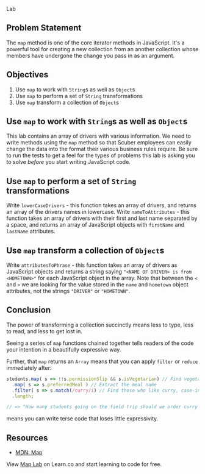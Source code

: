  Lab

## Problem Statement

The `map` method is one of the core iterator methods in JavaScript. It's a
powerful tool for creating a new collection from an another collection whose
members have undergone the change you pass in as an argument.

## Objectives

1.  Use `map` to work with `String`s as well as `Object`s
2.  Use `map` to perform a set of `String` transformations
3.  Use `map` transform a collection of `Object`s

## Use `map` to work with `String`s as well as `Object`s

This lab contains an array of drivers with various information. We need to
write methods using the `map` method so that Scuber employees can easily change
the data into the format their various business rules require. Be sure to run
the tests to get a feel for the types of problems this lab is asking you to
solve _before_ you start writing JavaScript code.

## Use `map` to perform a set of `String` transformations

Write `lowerCaseDrivers` - this function takes an array of drivers, and returns
an array of the drivers names in lowercase. Write `nameToAttributes` - this
function takes an array of drivers with their first and last name separated by a
space, and returns an array of JavaScript objects with `firstName` and
`lastName` attributes.

## Use `map` transform a collection of `Object`s

Write `attributesToPhrase` - this function takes an array of drivers as
JavaScript objects and returns a string saying
`"<NAME OF DRIVER> is from <HOMETOWN>"` for each JavaScript object in the array.
Note that between the `<` and `>` we are looking for the value stored in the
`name` and `hometown` object attributes, not the strings `"DRIVER"` or
`"HOMETOWN"`.

## Conclusion

The power of transforming a collection succinctly means less to type, less to
read, and less to get lost in.

Seeing a series of `map` functions chained together tells readers of the code
your intention in a beautifully expressive way.

Further, that `map` returns an `Array` means that you can apply `filter` or
`reduce` immediately after:

```js
students.map( s => !!s.permissionSlip && s.isVegetarian) // Find vegetarians w/ permission slips on file
  .map( s => s.preferredMeal ) // Extract the meal name
  .filter( s => s.match(/curry/i) // Find those who like curry, case-insensitive
  .length;

// => "How many students going on the field trip should we order curry for?"
```

means you can write terse code that loses little expressivity.

## Resources

- [MDN: Map](https://developer.mozilla.org/en-US/docs/Web/JavaScript/Reference/Global_Objects/Array/map)

<p class='util--hide'>View <a href='https://learn.co/lessons/js-looping-and-iteration-map-lab'>Map Lab</a> on Learn.co and start learning to code for free.</p>
